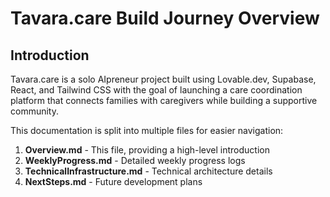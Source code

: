 
# Tavara.care Build Journey Overview

## Introduction
Tavara.care is a solo AIpreneur project built using Lovable.dev, Supabase, React, and Tailwind CSS with the goal of launching a care coordination platform that connects families with caregivers while building a supportive community.

This documentation is split into multiple files for easier navigation:

1. **Overview.md** - This file, providing a high-level introduction
2. **WeeklyProgress.md** - Detailed weekly progress logs 
3. **TechnicalInfrastructure.md** - Technical architecture details
4. **NextSteps.md** - Future development plans
